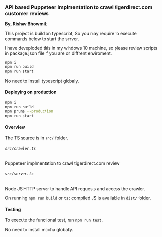 ### API based Puppeteer implmentation to crawl tigerdirect.com customer reviews

**By, Rishav Bhowmik**

This project is build on typescript, So you may require to execute commands below to start the server.

I have deveploded this in my windows 10 machine, so please review scripts in package.json file if you are on diffrent enviroment.

```sh
npm i
npm run build
npm run start
```

No need to install typescript globaly.

#### Deploying on production

```sh
npm i
npm run build
npm prune --production 
npm run start
```

#### Overview

The TS source is in `src/` folder.

###### `src/crawler.ts`

Puppeteer implmentation to crawl tigerdirect.com review

###### `src/server.ts`

Node JS HTTP server to handle API requests and access the crawler.


On running `npm run build` or `tsc` compiled JS is available in `dist/` folder.

#### Testing

To execute the functional test, run `npm run test`.

No need to install mocha globally.
